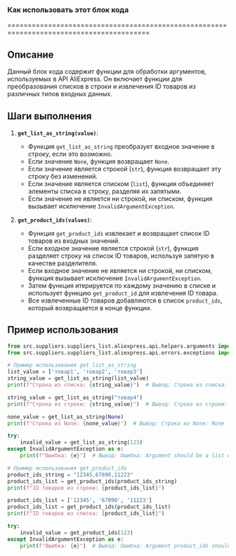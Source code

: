 ### Как использовать этот блок кода
=========================================================================================

Описание
-------------------------
Данный блок кода содержит функции для обработки аргументов, используемых в API AliExpress. Он включает функции для преобразования списков в строки и извлечения ID товаров из различных типов входных данных.

Шаги выполнения
-------------------------
1. **`get_list_as_string(value)`**:
   - Функция `get_list_as_string` преобразует входное значение в строку, если это возможно.
   - Если значение `None`, функция возвращает `None`.
   - Если значение является строкой (`str`), функция возвращает эту строку без изменений.
   - Если значение является списком (`list`), функция объединяет элементы списка в строку, разделяя их запятыми.
   - Если значение не является ни строкой, ни списком, функция вызывает исключение `InvalidArgumentException`.

2. **`get_product_ids(values)`**:
   - Функция `get_product_ids` извлекает и возвращает список ID товаров из входных значений.
   - Если входное значение является строкой (`str`), функция разделяет строку на список ID товаров, используя запятую в качестве разделителя.
   - Если входное значение не является ни строкой, ни списком, функция вызывает исключение `InvalidArgumentException`.
   - Затем функция итерируется по каждому значению в списке и использует функцию `get_product_id` для извлечения ID товара.
   - Все извлеченные ID товаров добавляются в список `product_ids`, который возвращается в конце функции.

Пример использования
-------------------------

```python
from src.suppliers.suppliers_list.aliexpress.api.helpers.arguments import get_list_as_string, get_product_ids
from src.suppliers.suppliers_list.aliexpress.api.errors.exceptions import InvalidArgumentException

# Пример использования get_list_as_string
list_value = ['товар1', 'товар2', 'товар3']
string_value = get_list_as_string(list_value)
print(f"Строка из списка: {string_value}")  # Вывод: Строка из списка: товар1,товар2,товар3

string_value = get_list_as_string("товар4")
print(f"Строка из строки: {string_value}")  # Вывод: Строка из строки: товар4

none_value = get_list_as_string(None)
print(f"Строка из None: {none_value}")  # Вывод: Строка из None: None

try:
    invalid_value = get_list_as_string(123)
except InvalidArgumentException as e:
    print(f"Ошибка: {e}")  # Вывод: Ошибка: Argument should be a list or string: 123

# Пример использования get_product_ids
product_ids_string = "12345,67890,11223"
product_ids_list = get_product_ids(product_ids_string)
print(f"ID товаров из строки: {product_ids_list}")

product_ids_list = ['12345', '67890', '11223']
product_ids_list = get_product_ids(product_ids_list)
print(f"ID товаров из списка: {product_ids_list}")

try:
    invalid_value = get_product_ids(123)
except InvalidArgumentException as e:
    print(f"Ошибка: {e}")  # Вывод: Ошибка: Argument product_ids should be a list or string